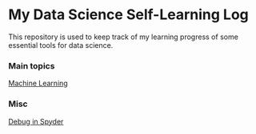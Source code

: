 # My Data Science Self-Learning Log

This repository is used to keep track of my learning progress of some essential tools for data science.

### Main topics

[Machine Learning](machine_learning)

### Misc

[Debug in Spyder](misc/debug_in_spyder)



